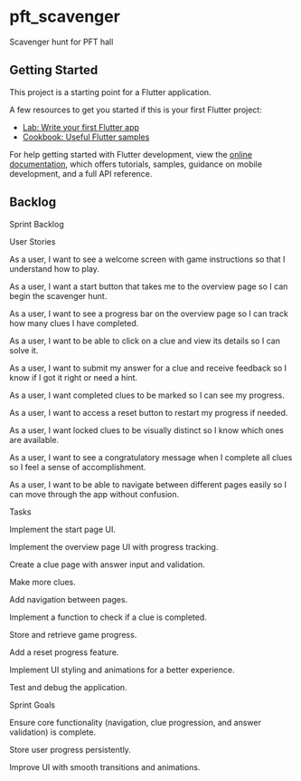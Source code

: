 # pft_scavenger

Scavenger hunt for PFT hall

## Getting Started

This project is a starting point for a Flutter application.

A few resources to get you started if this is your first Flutter project:

- [Lab: Write your first Flutter app](https://docs.flutter.dev/get-started/codelab)
- [Cookbook: Useful Flutter samples](https://docs.flutter.dev/cookbook)

For help getting started with Flutter development, view the
[online documentation](https://docs.flutter.dev/), which offers tutorials,
samples, guidance on mobile development, and a full API reference.

## Backlog
Sprint Backlog

User Stories

As a user, I want to see a welcome screen with game instructions so that I understand how to play.

As a user, I want a start button that takes me to the overview page so I can begin the scavenger hunt.

As a user, I want to see a progress bar on the overview page so I can track how many clues I have completed.

As a user, I want to be able to click on a clue and view its details so I can solve it.

As a user, I want to submit my answer for a clue and receive feedback so I know if I got it right or need a hint.

As a user, I want completed clues to be marked so I can see my progress.

As a user, I want to access a reset button to restart my progress if needed.

As a user, I want locked clues to be visually distinct so I know which ones are available.

As a user, I want to see a congratulatory message when I complete all clues so I feel a sense of accomplishment.

As a user, I want to be able to navigate between different pages easily so I can move through the app without confusion.

Tasks

Implement the start page UI.

Implement the overview page UI with progress tracking.

Create a clue page with answer input and validation.

Make more clues.

Add navigation between pages.

Implement a function to check if a clue is completed.

Store and retrieve game progress.

Add a reset progress feature.

Implement UI styling and animations for a better experience.

Test and debug the application.

Sprint Goals

Ensure core functionality (navigation, clue progression, and answer validation) is complete.

Store user progress persistently.

Improve UI with smooth transitions and animations.
